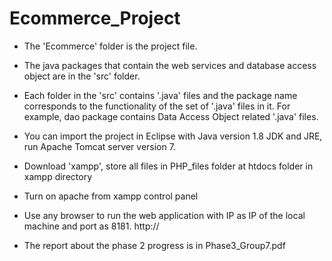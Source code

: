 # Ecommerce_Project


- The 'Ecommerce' folder is the project file.
- The java packages that contain the web services and database access object are in the 'src' folder.
- Each folder in the 'src' contains '.java' files and the package name corresponds to the functionality of the set of '.java' files in it.
  For example, dao package contains Data Access Object related '.java' files.
- You can import the project in Eclipse with Java version 1.8 JDK and JRE, run Apache Tomcat server version 7.
- Download 'xampp', store all files in PHP_files folder at htdocs folder in xampp directory
- Turn on apache from xampp control panel
- Use any browser to run the web application with IP as IP of the local machine and port as 8181. http://<IP>



- The report about the phase 2 progress is in Phase3_Group7.pdf
